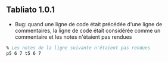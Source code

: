 ## Tabliato 1.0.1

- Bug: quand une ligne de code était précédée d'une ligne de commentaires, la ligne de code était considérée comme un commentaire et les notes n'étaient pas rendues
```ly
% Les notes de la ligne suivante n'étaient pas rendues
p5 6 7 t5 6 7
```
